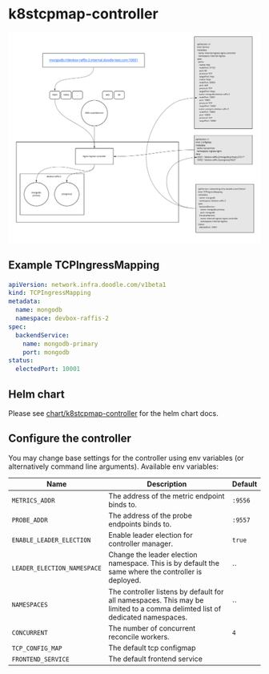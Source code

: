 # k8stcpmap-controller

![graph](https://github.com/DoodleScheduling/k8stcpmap-controller/blob/master/docs/graph.jpg?raw=true)

## Example TCPIngressMapping

```yaml
apiVersion: network.infra.doodle.com/v1beta1
kind: TCPIngressMapping
metadata:
  name: mongodb
  namespace: devbox-raffis-2
spec:
  backendService:
    name: mongodb-primary
    port: mongodb
status:
  electedPort: 10001
```

## Helm chart

Please see [chart/k8stcpmap-controller](https://github.com/DoodleScheduling/k8stcpmap-controller) for the helm chart docs.

## Configure the controller

You may change base settings for the controller using env variables (or alternatively command line arguments).
Available env variables:

| Name  | Description | Default |
|-------|-------------| --------|
| `METRICS_ADDR` | The address of the metric endpoint binds to. | `:9556` |
| `PROBE_ADDR` | The address of the probe endpoints binds to. | `:9557` |
| `ENABLE_LEADER_ELECTION` | Enable leader election for controller manager. | `true` |
| `LEADER_ELECTION_NAMESPACE` | Change the leader election namespace. This is by default the same where the controller is deployed. | `` |
| `NAMESPACES` | The controller listens by default for all namespaces. This may be limited to a comma delimted list of dedicated namespaces. | `` |
| `CONCURRENT` | The number of concurrent reconcile workers.  | `4` |
| `TCP_CONFIG_MAP` | The default tcp configmap | |
| `FRONTEND_SERVICE` | The default frontend service | |
